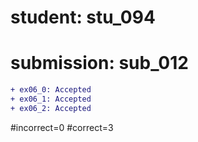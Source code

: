 # student: stu_094
# submission: sub_012

```diff
+ ex06_0: Accepted
+ ex06_1: Accepted
+ ex06_2: Accepted
```
#incorrect=0
#correct=3
